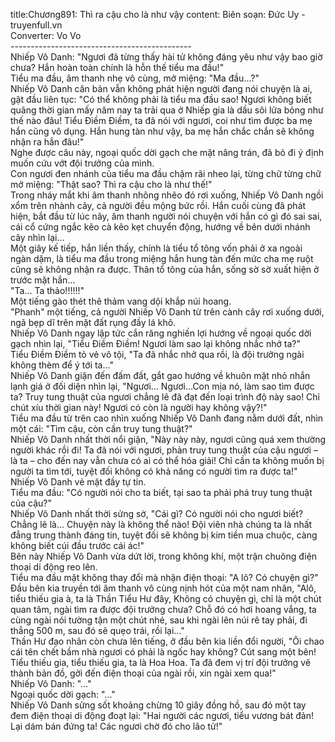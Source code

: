 title:Chương891: Thì ra cậu cho là như vậy
content:
Biên soạn: Đức Uy - truyenfull.vn<br>Converter: Vo Vo<br>---------------------------------------------<br>Nhiếp Vô Danh: "Ngươi đã từng thấy hài tử không đáng yêu như vậy bao giờ chưa? Hắn hoàn toàn chính là hỗn thế tiểu ma đầu!"<br>Tiểu ma đầu, âm thanh nhẹ vô cùng, mở miệng: "Ma đầu...?"<br>Nhiếp Vô Danh căn bản vẫn không phát hiện người đang nói chuyện là ai, gật đầu liên tục: "Có thể không phải là tiểu ma đầu sao! Ngươi không biết quãng thời gian mấy năm nay ta trải qua ở Nhiếp gia là dầu sôi lửa bỏng như thế nào đâu! Tiểu Điềm Điềm, ta đã nói với ngươi, coi như tìm được ba mẹ hắn cũng vô dụng. Hắn hung tàn như vậy, ba mẹ hắn chắc chắn sẽ không nhận ra hắn đâu!"<br>Nghe được câu này, ngoại quốc dời gạch che mặt nâng trán, đã bỏ đi ý định muốn cứu vớt đội trưởng của mình.<br>Con ngươi đen nhánh của tiểu ma đầu chậm rãi nheo lại, từng chữ từng chữ mở miệng: "Thật sao? Thì ra cậu cho là như thế!"<br>Trong nháy mắt khi âm thanh nhõng nhẽo đó rơi xuống, Nhiếp Vô Danh ngồi xổm trên nhành cây, cả người đều mộng bức rồi. Hắn cuối cùng đã phát hiện, bắt đầu từ lúc nãy, âm thanh người nói chuyện với hắn có gì đó sai sai, cái cổ cứng ngắc kẽo cà kẽo kẹt chuyển động, hướng về bên dưới nhánh cây nhìn lại...<br>Một giây kế tiếp, hắn liền thấy, chính là tiểu tổ tông vốn phải ở xa ngoài ngàn dặm, là tiểu ma đầu trong miệng hắn hung tàn đến mức cha mẹ ruột cũng sẽ không nhận ra được. Thân tổ tông của hắn, sống sờ sờ xuất hiện ở trước mặt hắn...<br>"Ta... Ta thảo!!!!!!"<br>Một tiếng gào thét thê thảm vang dội khắp núi hoang.<br>"Phanh" một tiếng, cả người Nhiếp Vô Danh từ trên cành cây rơi xuống dưới, ngã bẹp dĩ trên mặt đất rụng đầy lá khô.<br>Nhiếp Vô Danh ngay lập tức cắn răng nghiến lợi hướng về ngoại quốc dời gạch nhìn lại, "Tiểu Điềm Điềm! Ngươi làm sao lại không nhắc nhở ta?"<br>Tiểu Điềm Điềm tỏ vẻ vô tội, "Ta đã nhắc nhở qua rồi, là đội trưởng ngài không thèm để ý tới ta..."<br>Nhiếp Vô Danh giận đến đấm đất, gắt gao hướng về khuôn mặt nhỏ nhắn lạnh giá ở đối diện nhìn lại, "Ngươi... Ngươi…Con mịa nó, làm sao tìm được ta? Truy tung thuật của ngươi chẳng lẽ đã đạt đến loại trình độ này sao! Chỉ chút xíu thời gian này! Ngươi có còn là người hay không vậy?!"<br>Tiểu ma đầu từ trên cao nhìn xuống Nhiếp Vô Danh đang nằm dưới đất, nhìn một cái: "Tìm cậu, còn cần truy tung thuật?"<br>Nhiếp Vô Danh nhất thời nổi giận, "Này này này, ngươi cũng quá xem thường người khác rồi đi! Ta đã nói với ngươi, phản truy tung thuật của cậu ngươi – là ta – cho đến nay vẫn chưa có ai có thể hóa giải! Chỉ cần ta không muốn bị người ta tìm tới, tuyệt đối không có khả năng có người tìm ra được ta!"<br>Nhiếp Vô Danh vẻ mặt đầy tự tin.<br>Tiểu ma đầu: "Có người nói cho ta biết, tại sao ta phải phá truy tung thuật của cậu?"<br>Nhiếp Vô Danh nhất thời sửng sờ, "Cái gì? Có người nói cho ngươi biết? Chẳng lẽ là... Chuyện này là không thể nào! Đội viên nhà chúng ta là nhất đẳng trung thành đáng tin, tuyệt đối sẽ không bị kim tiền mua chuộc, càng không biết cúi đầu trước cái ác!"<br>Bên này Nhiếp Vô Danh vừa dứt lời, trong không khí, một trận chuông điện thoại di động reo lên.<br>Tiểu ma đầu mặt không thay đổi mà nhận điện thoại: "A lô? Có chuyện gì?"<br>Đầu bên kia truyền tới âm thanh vô cùng nịnh hót của một nam nhân, "Alô, tiểu thiếu gia à, ta là Thần Tiểu Hư đây, Không có chuyện gì, chỉ là một chút quan tâm, ngài tìm ra được đội trưởng chưa? Chỗ đó có hơi hoang vắng, ta cùng ngài nói tường tận một chút nhé, sau khi ngài lên núi rẽ tay phải, đi thẳng 500 m, sau đó sẽ quẹo trái, rồi lại..."<br>Thần Hư đạo nhân còn chưa lên tiếng, ở đầu bên kia liền đổi người, "Ôi chao cái tên chết bầm nhà ngươi có phải là ngốc hay không? Cút sang một bên! Tiểu thiếu gia, tiểu thiếu gia, ta là Hoa Hoa. Ta đã đem vị trí đội trưởng vẽ thành bản đồ, gởi đến điện thoại của ngài rồi, xin ngài xem qua!"<br>Nhiếp Vô Danh: "..."<br>Ngoại quốc dời gạch: "..."<br>Nhiếp Vô Danh sửng sốt khoảng chừng 10 giây đồng hồ, sau đó một tay đem điện thoại di động đoạt lại: "Hai người các ngươi, tiểu vương bát đản! Lại dám bán đứng ta! Các ngươi chờ đó cho lão tử!"